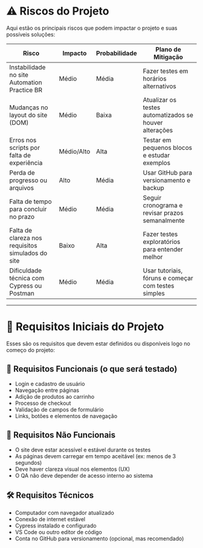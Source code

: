 # ⚠️ Riscos do Projeto

Aqui estão os principais riscos que podem impactar o projeto e suas possíveis soluções:

| **Risco**                                             | **Impacto**   | **Probabilidade** | **Plano de Mitigação**                                      |
|--------------------------------------------------------|---------------|-------------------|--------------------------------------------------------------|
| Instabilidade no site Automation Practice BR           | Médio         | Média             | Fazer testes em horários alternativos                        |
| Mudanças no layout do site (DOM)                       | Médio         | Baixa             | Atualizar os testes automatizados se houver alterações       |
| Erros nos scripts por falta de experiência             | Médio/Alto    | Alta              | Testar em pequenos blocos e estudar exemplos                 |
| Perda de progresso ou arquivos                         | Alto          | Média             | Usar GitHub para versionamento e backup                      |
| Falta de tempo para concluir no prazo                  | Médio         | Média             | Seguir cronograma e revisar prazos semanalmente              |
| Falta de clareza nos requisitos simulados do site      | Baixo         | Alta              | Fazer testes exploratórios para entender melhor              |
| Dificuldade técnica com Cypress ou Postman             | Médio         | Média             | Usar tutoriais, fóruns e começar com testes simples          |

---

# 📌 Requisitos Iniciais do Projeto

Esses são os requisitos que devem estar definidos ou disponíveis logo no começo do projeto:

## 🧰 Requisitos Funcionais (o que será testado)

- Login e cadastro de usuário
- Navegação entre páginas
- Adição de produtos ao carrinho
- Processo de checkout
- Validação de campos de formulário
- Links, botões e elementos de navegação

## 🔧 Requisitos Não Funcionais

- O site deve estar acessível e estável durante os testes
- As páginas devem carregar em tempo aceitável (ex: menos de 3 segundos)
- Deve haver clareza visual nos elementos (UX)
- O QA não deve depender de acesso interno ao sistema

## 🛠️ Requisitos Técnicos

- Computador com navegador atualizado
- Conexão de internet estável
- Cypress instalado e configurado
- VS Code ou outro editor de código
- Conta no GitHub para versionamento (opcional, mas recomendado)
